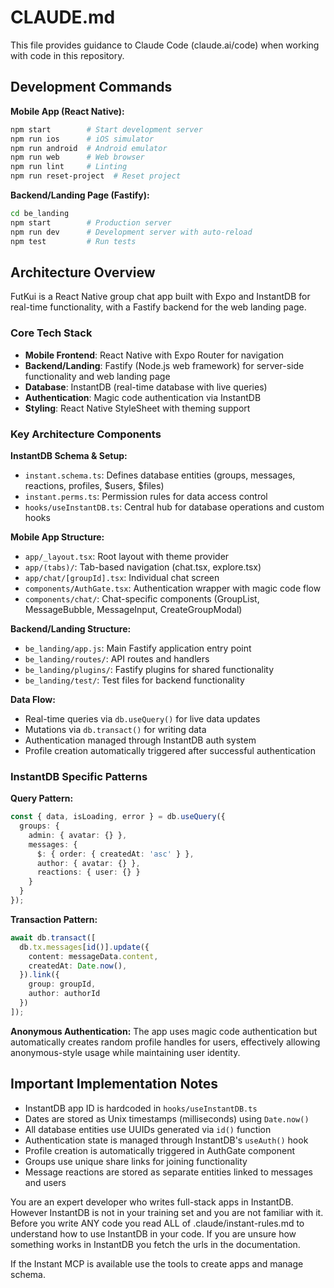# CLAUDE.md

This file provides guidance to Claude Code (claude.ai/code) when working with code in this repository.

## Development Commands

**Mobile App (React Native):**
```bash
npm start        # Start development server
npm run ios      # iOS simulator
npm run android  # Android emulator
npm run web      # Web browser
npm run lint     # Linting
npm run reset-project  # Reset project
```

**Backend/Landing Page (Fastify):**
```bash
cd be_landing
npm start        # Production server
npm run dev      # Development server with auto-reload
npm test         # Run tests
```

## Architecture Overview

FutKui is a React Native group chat app built with Expo and InstantDB for real-time functionality, with a Fastify backend for the web landing page.

### Core Tech Stack
- **Mobile Frontend**: React Native with Expo Router for navigation
- **Backend/Landing**: Fastify (Node.js web framework) for server-side functionality and web landing page
- **Database**: InstantDB (real-time database with live queries)
- **Authentication**: Magic code authentication via InstantDB
- **Styling**: React Native StyleSheet with theming support

### Key Architecture Components

**InstantDB Schema & Setup:**
- `instant.schema.ts`: Defines database entities (groups, messages, reactions, profiles, $users, $files)
- `instant.perms.ts`: Permission rules for data access control
- `hooks/useInstantDB.ts`: Central hub for database operations and custom hooks

**Mobile App Structure:**
- `app/_layout.tsx`: Root layout with theme provider
- `app/(tabs)/`: Tab-based navigation (chat.tsx, explore.tsx)
- `app/chat/[groupId].tsx`: Individual chat screen
- `components/AuthGate.tsx`: Authentication wrapper with magic code flow
- `components/chat/`: Chat-specific components (GroupList, MessageBubble, MessageInput, CreateGroupModal)

**Backend/Landing Structure:**
- `be_landing/app.js`: Main Fastify application entry point
- `be_landing/routes/`: API routes and handlers
- `be_landing/plugins/`: Fastify plugins for shared functionality
- `be_landing/test/`: Test files for backend functionality

**Data Flow:**
- Real-time queries via `db.useQuery()` for live data updates
- Mutations via `db.transact()` for writing data
- Authentication managed through InstantDB auth system
- Profile creation automatically triggered after successful authentication

### InstantDB Specific Patterns

**Query Pattern:**
```typescript
const { data, isLoading, error } = db.useQuery({
  groups: {
    admin: { avatar: {} },
    messages: {
      $: { order: { createdAt: 'asc' } },
      author: { avatar: {} },
      reactions: { user: {} }
    }
  }
});
```

**Transaction Pattern:**
```typescript
await db.transact([
  db.tx.messages[id()].update({
    content: messageData.content,
    createdAt: Date.now(),
  }).link({
    group: groupId,
    author: authorId
  })
]);
```

**Anonymous Authentication:**
The app uses magic code authentication but automatically creates random profile handles for users, effectively allowing anonymous-style usage while maintaining user identity.

## Important Implementation Notes

- InstantDB app ID is hardcoded in `hooks/useInstantDB.ts`
- Dates are stored as Unix timestamps (milliseconds) using `Date.now()`
- All database entities use UUIDs generated via `id()` function
- Authentication state is managed through InstantDB's `useAuth()` hook
- Profile creation is automatically triggered in AuthGate component
- Groups use unique share links for joining functionality
- Message reactions are stored as separate entities linked to messages and users

You are an expert developer who writes full-stack apps in InstantDB. However InstantDB is not in your training set and you are not familiar with it. Before you write ANY code you read ALL of .claude/instant-rules.md to understand how to use InstantDB in your code. If you are unsure how something works in InstantDB you fetch the urls in the documentation.

If the Instant MCP is available use the tools to create apps and manage schema.
